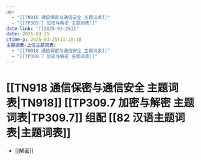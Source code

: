```yaml
---
up:
  - "[[TN918 通信保密与通信安全 主题词表]]"
  - "[[TP309.7 加密与解密 主题词表]]"
date-link: "[[2025-03-25]]"
date: 2025-03-25
ctime-p: 2025-03-25T11:28:18
主题词表-上位主题词表:
  - "[[TN918 通信保密与通信安全 主题词表]]"
  - "[[TP309.7 加密与解密 主题词表]]"
---
```


# [[TN918 通信保密与通信安全 主题词表|TN918]] [[TP309.7 加密与解密 主题词表|TP309.7]] 组配 [[82 汉语主题词表|主题词表]]

- [[解密]]

